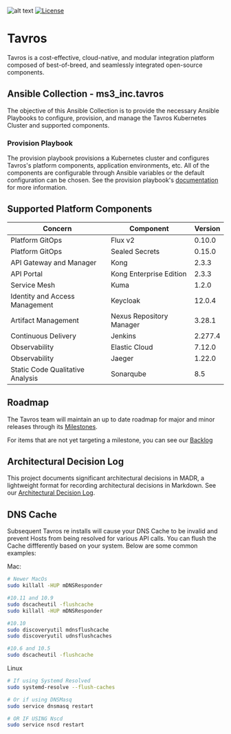 ![alt text](https://www.ms3-inc.com/wp-content/uploads/2021/02/b.png)
[![License](https://img.shields.io/badge/License-Apache%202.0-blue.svg)](https://github.com/Kong/kong/blob/master/LICENSE)

# Tavros

Tavros is a cost-effective, cloud-native, and modular integration platform composed of best-of-breed, and seamlessly integrated open-source components.

## Ansible Collection - ms3_inc.tavros

The objective of this Ansible Collection is to provide the necessary Ansible Playbooks to configure, provision, and manage the Tavros Kubernetes Cluster and supported components.

### Provision Playbook

The provision playbook provisions a Kubernetes cluster and configures Tavros's platform components, application environments, etc. All of the components are configurable through Ansible variables or the default configuration can be chosen. See the provision playbook's [documentation](playbooks/provision_playbook/README.md) for more information.

## Supported Platform Components

| Concern | Component | Version |
| ------- | --------- | ------- |
| Platform GitOps | Flux v2 | 0.10.0 |
| Platform GitOps | Sealed Secrets | 0.15.0 |
| API Gateway and Manager | Kong | 2.3.3 |
| API Portal | Kong Enterprise Edition | 2.3.3 |
| Service Mesh | Kuma | 1.2.0 |
| Identity and Access Management | Keycloak | 12.0.4 |
| Artifact Management | Nexus Repository Manager | 3.28.1 |
| Continuous Delivery | Jenkins | 2.277.4 |
| Observability | Elastic Cloud | 7.12.0 |
| Observability | Jaeger | 1.22.0 |
| Static Code Qualitative Analysis | Sonarqube | 8.5 |

## Roadmap

The Tavros team will maintain an up to date roadmap for major and minor releases through its [Milestones](https://github.com/MS3Inc/tavros/milestones).

For items that are not yet targeting a milestone, you can see our [Backlog](https://github.com/MS3Inc/tavros/issues?q=is%3Aopen+is%3Aissue+no%3Amilestone)

## Architectural Decision Log

This project documents significant architectural decisions in MADR, a lightweight format for recording architectural decisions in Markdown. See our [Architectural Decision Log](docs/adr/index.md).

## DNS Cache

Subsequent Tavros re installs will cause your DNS Cache to be invalid and prevent Hosts from being resolved for various API calls. You can flush the Cache diffferently based on your system. Below are some common examples:

Mac:
```bash
# Newer MacOs
sudo killall -HUP mDNSResponder

#10.11 and 10.9
sudo dscacheutil -flushcache
sudo killall -HUP mDNSResponder

#10.10
sudo discoveryutil mdnsflushcache
sudo discoveryutil udnsflushcaches

#10.6 and 10.5
sudo dscacheutil -flushcache
```

Linux
```bash
# If using Systemd Resolved
sudo systemd-resolve --flush-caches

# Or if using DNSMasq
sudo service dnsmasq restart

# OR IF USING Nscd
sudo service nscd restart
```
